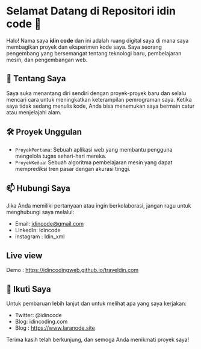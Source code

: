 # Selamat Datang di Repositori idin code 👋

Halo! Nama saya **idin code** dan ini adalah ruang digital saya di mana saya membagikan proyek dan eksperimen kode saya. Saya seorang pengembang yang bersemangat tentang teknologi baru, pembelajaran mesin, dan pengembangan web.

## 🚀 Tentang Saya
Saya suka menantang diri sendiri dengan proyek-proyek baru dan selalu mencari cara untuk meningkatkan keterampilan pemrograman saya. Ketika saya tidak sedang menulis kode, Anda bisa menemukan saya bermain catur atau menjelajahi alam.

## 🛠️ Proyek Unggulan
- `ProyekPertama`: Sebuah aplikasi web yang membantu pengguna mengelola tugas sehari-hari mereka.
- `ProyekKedua`: Sebuah algoritma pembelajaran mesin yang dapat memprediksi tren pasar dengan akurasi tinggi.

## 📫 Hubungi Saya
Jika Anda memiliki pertanyaan atau ingin berkolaborasi, jangan ragu untuk menghubungi saya melalui:
- Email: idincode@gmail.com
- LinkedIn: idincode
- instagram : Idin_xml

## Live view
Demo : https://idincodingweb.github.io/traveldin.com

## 🌟 Ikuti Saya
Untuk pembaruan lebih lanjut dan untuk melihat apa yang saya kerjakan:
- Twitter: @idincode
- Blog: idincoding.com
- Blog : https://www.laranode.site

Terima kasih telah berkunjung, dan semoga Anda menikmati proyek saya!
